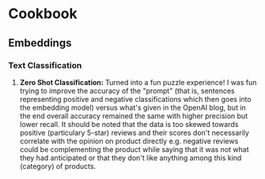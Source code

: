 # Cookbook

## Embeddings

### Text Classification

1. **Zero Shot Classification:** Turned into a fun puzzle experience! I was fun trying to improve the accuracy of the "prompt" (that is, sentences representing positive and negative classifications which then goes into the embedding model) versus what's given in the OpenAI blog, but in the end overall accuracy remained the same with higher precision but lower recall. It should be noted that the data is too skewed towards positive (particulary 5-star) reviews and their scores don't necessarily correlate with the opinion on product directly e.g. negative reviews could be complementing the product while saying that it was not what they had anticipated or that they don't like anything among this kind (category) of products.
